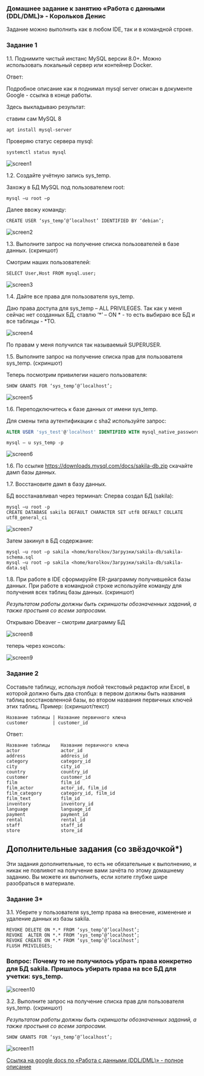 ### Домашнее задание к занятию «Работа с данными (DDL/DML)» - Корольков Денис

Задание можно выполнить как в любом IDE, так и в командной строке.

### Задание 1
1.1. Поднимите чистый инстанс MySQL версии 8.0+. Можно использовать локальный сервер или контейнер Docker.

Ответ:

Подробное описание как я поднимал mysql server описан в документе Google - ссылка в конце работы.

Здесь выкладываю результат:

ставим сам MySQL 8
```
apt install mysql-server
```
Проверяю статус сервера mysql:

```
systemctl status mysql
```
![screen1](https://github.com/KorolkovDenis/)

1.2. Создайте учётную запись sys_temp. 

Захожу в БД MySQL под пользователем root:

```
mysql –u root –p
```
Далее ввожу команду:

```
CREATE USER ‘sys_temp’@’localhost’ IDENTIFIED BY ‘debian’;
```
![screen2](https://github.com/KorolkovDenis/)

1.3. Выполните запрос на получение списка пользователей в базе данных. (скриншот)

Смотрим наших пользователей:
```
SELECT User,Host FROM mysql.user;
```
![screen3](https://github.com/KorolkovDenis/)

1.4. Дайте все права для пользователя sys_temp. 

Даю права доступа для sys_temp – ALL PRIVILEGES. Так как у меня сейчас нет созданных БД, ставлю ‘*’ –  ON * - то есть выбираю все БД и все таблицы - *TO. 

![screen4](https://github.com/KorolkovDenis/)

По правам у меня получился так называемый SUPERUSER.

1.5. Выполните запрос на получение списка прав для пользователя sys_temp. (скриншот)

Теперь посмотрим привилегии нашего пользователя:
```
SHOW GRANTS FOR ‘sys_temp’@’localhost’;
```

![screen5](https://github.com/KorolkovDenis/)

1.6. Переподключитесь к базе данных от имени sys_temp.

Для смены типа аутентификации с sha2 используйте запрос: 
```sql
ALTER USER 'sys_test'@'localhost' IDENTIFIED WITH mysql_native_password BY 'password';
```
```
mysql – u sys_temp -p
```
![screen6](https://github.com/KorolkovDenis/)

1.6. По ссылке https://downloads.mysql.com/docs/sakila-db.zip скачайте дамп базы данных.

1.7. Восстановите дамп в базу данных.

БД восстанавливал через терминал:
Сперва создал БД (sakila):
```
mysql –u root -p
CREATE DATABASE sakila DEFAULT CHARACTER SET utf8 DEFAULT COLLATE utf8_general_ci 
```
![screen7](https://github.com/KorolkovDenis/)

Затем закинул в БД содержание:
```
mysql –u root –p sakila <home/korolkov/Загрузки/sakila-db/sakila-schema.sql
mysql –u root –p sakila <home/korolkov/Загрузки/sakila-db/sakila-data.sql
```

1.8. При работе в IDE сформируйте ER-диаграмму получившейся базы данных. При работе в командной строке используйте команду для получения всех таблиц базы данных. (скриншот)

*Результатом работы должны быть скриншоты обозначенных заданий, а также простыня со всеми запросами.*

Открываю Dbeaver – смотрим диаграмму БД

![screen8](https://github.com/KorolkovDenis/)

теперь через консоль:

![screen9](https://github.com/KorolkovDenis/)

### Задание 2
Составьте таблицу, используя любой текстовый редактор или Excel, в которой должно быть два столбца: в первом должны быть названия таблиц восстановленной базы, во втором названия первичных ключей этих таблиц. Пример: (скриншот/текст)
```
Название таблицы | Название первичного ключа
customer         | customer_id
```
Ответ:

```
Название таблицы	Название первичного ключа
actor	            actor_id
address	            address_id
category	        category_id
city	            city_id
country	            country_id
customer	        customer_id
film	            film_id
film_actor	        actor_id, film_id
film_category	    category_id, film_id
film_text	        film_id
inventory	        inventory_id
language	        language_id
payment	            payment_id
rental	            rental_id
staff	            staff_id
store	            store_id
```

## Дополнительные задания (со звёздочкой*)
Эти задания дополнительные, то есть не обязательные к выполнению, и никак не повлияют на получение вами зачёта по этому домашнему заданию. Вы можете их выполнить, если хотите глубже шире разобраться в материале.

### Задание 3*
3.1. Уберите у пользователя sys_temp права на внесение, изменение и удаление данных из базы sakila.

```
REVOKE DELETE ON *.* FROM ‘sys_temp’@’localhost’;
REVOKE  ALTER ON *.* FROM ‘sys_temp’@’localhost’;
REVOKE CREATE ON *.* FROM ‘sys_temp’@’localhost’;
FLUSH PRIVILEGES;
```

### Вопрос: Почему то не получилось убрать права конкретно для БД sakila. Пришлось убирать права на все БД для учетки: sys_temp.

![screen10](https://github.com/KorolkovDenis/)

3.2. Выполните запрос на получение списка прав для пользователя sys_temp. (скриншот)

*Результатом работы должны быть скриншоты обозначенных заданий, а также простыня со всеми запросами.*
```
SHOW GRANTS FOR ‘sys_temp’@’localhost’;
```

![screen11](https://github.com/KorolkovDenis/)


[Cсылка на google docs по «Работа с данными (DDL/DML)» - полное описание](https://docs.google.com/)